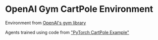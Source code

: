 # OpenAI Gym CartPole Environment

Environment from [OpenAI's gym library](https://gym.openai.com/)

Agents trained using code from ["PyTorch CartPole Example"](https://github.com/g6ling/Reinforcement-Learning-Pytorch-Cartpole)
